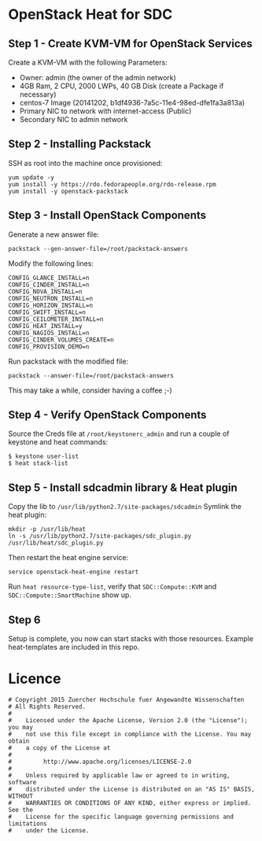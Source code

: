 # OpenStack Heat for SDC
## Step 1 - Create KVM-VM for OpenStack Services
Create a KVM-VM with the following Parameters:

* Owner: admin (the owner of the admin network)
* 4GB Ram, 2 CPU, 2000 LWPs, 40 GB Disk (create a Package if necessary)
* centos-7 Image (20141202, b1df4936-7a5c-11e4-98ed-dfe1fa3a813a)
* Primary NIC to network with internet-access (Public)
* Secondary NIC to admin network

## Step 2 - Installing Packstack
SSH as root into the machine once provisioned:

```
yum update -y
yum install -y https://rdo.fedorapeople.org/rdo-release.rpm
yum install -y openstack-packstack
```

## Step 3 - Install OpenStack Components
Generate a new answer file:

```
packstack --gen-answer-file=/root/packstack-answers
```

Modify the following lines:

```
CONFIG_GLANCE_INSTALL=n
CONFIG_CINDER_INSTALL=n
CONFIG_NOVA_INSTALL=n
CONFIG_NEUTRON_INSTALL=n
CONFIG_HORIZON_INSTALL=n
CONFIG_SWIFT_INSTALL=n
CONFIG_CEILOMETER_INSTALL=n
CONFIG_HEAT_INSTALL=y
CONFIG_NAGIOS_INSTALL=n
CONFIG_CINDER_VOLUMES_CREATE=n
CONFIG_PROVISION_DEMO=n
```

Run packstack with the modified file:

```
packstack --answer-file=/root/packstack-answers

```
This may take a while, consider having a coffee ;-)

## Step 4 - Verify OpenStack Components
Source the Creds file at ```/root/keystonerc_admin``` and run a couple of keystone and heat commands:

```
$ keystone user-list
$ heat stack-list
```

## Step 5 - Install sdcadmin library & Heat plugin
Copy the lib to ```/usr/lib/python2.7/site-packages/sdcadmin```
Symlink the heat plugin:

```
mkdir -p /usr/lib/heat
ln -s /usr/lib/python2.7/site-packages/sdc_plugin.py /usr/lib/heat/sdc_plugin.py
```
Then restart the heat engine service:

```
service openstack-heat-engine restart
```

Run ```heat resource-type-list```, verify that ```SDC::Compute::KVM``` and ```SDC::Compute::SmartMachine``` show up.


## Step 6
Setup is complete, you now can start stacks with those resources. Example heat-templates are included in this repo.


# Licence

```
# Copyright 2015 Zuercher Hochschule fuer Angewandte Wissenschaften
# All Rights Reserved.
#
#    Licensed under the Apache License, Version 2.0 (the "License"); you may
#    not use this file except in compliance with the License. You may obtain
#    a copy of the License at
#
#         http://www.apache.org/licenses/LICENSE-2.0
#
#    Unless required by applicable law or agreed to in writing, software
#    distributed under the License is distributed on an "AS IS" BASIS, WITHOUT
#    WARRANTIES OR CONDITIONS OF ANY KIND, either express or implied. See the
#    License for the specific language governing permissions and limitations
#    under the License.
```